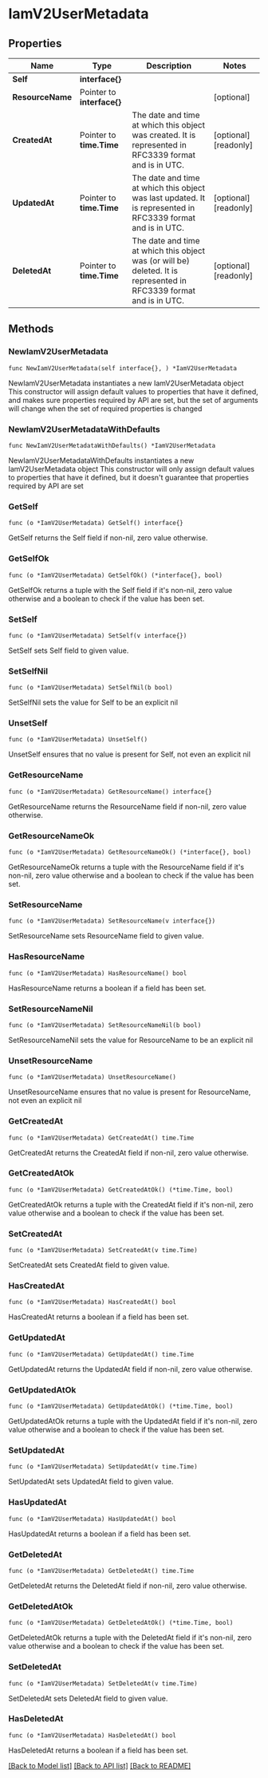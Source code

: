 # IamV2UserMetadata

## Properties

Name | Type | Description | Notes
------------ | ------------- | ------------- | -------------
**Self** | **interface{}** |  | 
**ResourceName** | Pointer to **interface{}** |  | [optional] 
**CreatedAt** | Pointer to **time.Time** | The date and time at which this object was created. It is represented in RFC3339 format and is in UTC. | [optional] [readonly] 
**UpdatedAt** | Pointer to **time.Time** | The date and time at which this object was last updated. It is represented in RFC3339 format and is in UTC. | [optional] [readonly] 
**DeletedAt** | Pointer to **time.Time** | The date and time at which this object was (or will be) deleted. It is represented in RFC3339 format and is in UTC. | [optional] [readonly] 

## Methods

### NewIamV2UserMetadata

`func NewIamV2UserMetadata(self interface{}, ) *IamV2UserMetadata`

NewIamV2UserMetadata instantiates a new IamV2UserMetadata object
This constructor will assign default values to properties that have it defined,
and makes sure properties required by API are set, but the set of arguments
will change when the set of required properties is changed

### NewIamV2UserMetadataWithDefaults

`func NewIamV2UserMetadataWithDefaults() *IamV2UserMetadata`

NewIamV2UserMetadataWithDefaults instantiates a new IamV2UserMetadata object
This constructor will only assign default values to properties that have it defined,
but it doesn't guarantee that properties required by API are set

### GetSelf

`func (o *IamV2UserMetadata) GetSelf() interface{}`

GetSelf returns the Self field if non-nil, zero value otherwise.

### GetSelfOk

`func (o *IamV2UserMetadata) GetSelfOk() (*interface{}, bool)`

GetSelfOk returns a tuple with the Self field if it's non-nil, zero value otherwise
and a boolean to check if the value has been set.

### SetSelf

`func (o *IamV2UserMetadata) SetSelf(v interface{})`

SetSelf sets Self field to given value.


### SetSelfNil

`func (o *IamV2UserMetadata) SetSelfNil(b bool)`

 SetSelfNil sets the value for Self to be an explicit nil

### UnsetSelf
`func (o *IamV2UserMetadata) UnsetSelf()`

UnsetSelf ensures that no value is present for Self, not even an explicit nil
### GetResourceName

`func (o *IamV2UserMetadata) GetResourceName() interface{}`

GetResourceName returns the ResourceName field if non-nil, zero value otherwise.

### GetResourceNameOk

`func (o *IamV2UserMetadata) GetResourceNameOk() (*interface{}, bool)`

GetResourceNameOk returns a tuple with the ResourceName field if it's non-nil, zero value otherwise
and a boolean to check if the value has been set.

### SetResourceName

`func (o *IamV2UserMetadata) SetResourceName(v interface{})`

SetResourceName sets ResourceName field to given value.

### HasResourceName

`func (o *IamV2UserMetadata) HasResourceName() bool`

HasResourceName returns a boolean if a field has been set.

### SetResourceNameNil

`func (o *IamV2UserMetadata) SetResourceNameNil(b bool)`

 SetResourceNameNil sets the value for ResourceName to be an explicit nil

### UnsetResourceName
`func (o *IamV2UserMetadata) UnsetResourceName()`

UnsetResourceName ensures that no value is present for ResourceName, not even an explicit nil
### GetCreatedAt

`func (o *IamV2UserMetadata) GetCreatedAt() time.Time`

GetCreatedAt returns the CreatedAt field if non-nil, zero value otherwise.

### GetCreatedAtOk

`func (o *IamV2UserMetadata) GetCreatedAtOk() (*time.Time, bool)`

GetCreatedAtOk returns a tuple with the CreatedAt field if it's non-nil, zero value otherwise
and a boolean to check if the value has been set.

### SetCreatedAt

`func (o *IamV2UserMetadata) SetCreatedAt(v time.Time)`

SetCreatedAt sets CreatedAt field to given value.

### HasCreatedAt

`func (o *IamV2UserMetadata) HasCreatedAt() bool`

HasCreatedAt returns a boolean if a field has been set.

### GetUpdatedAt

`func (o *IamV2UserMetadata) GetUpdatedAt() time.Time`

GetUpdatedAt returns the UpdatedAt field if non-nil, zero value otherwise.

### GetUpdatedAtOk

`func (o *IamV2UserMetadata) GetUpdatedAtOk() (*time.Time, bool)`

GetUpdatedAtOk returns a tuple with the UpdatedAt field if it's non-nil, zero value otherwise
and a boolean to check if the value has been set.

### SetUpdatedAt

`func (o *IamV2UserMetadata) SetUpdatedAt(v time.Time)`

SetUpdatedAt sets UpdatedAt field to given value.

### HasUpdatedAt

`func (o *IamV2UserMetadata) HasUpdatedAt() bool`

HasUpdatedAt returns a boolean if a field has been set.

### GetDeletedAt

`func (o *IamV2UserMetadata) GetDeletedAt() time.Time`

GetDeletedAt returns the DeletedAt field if non-nil, zero value otherwise.

### GetDeletedAtOk

`func (o *IamV2UserMetadata) GetDeletedAtOk() (*time.Time, bool)`

GetDeletedAtOk returns a tuple with the DeletedAt field if it's non-nil, zero value otherwise
and a boolean to check if the value has been set.

### SetDeletedAt

`func (o *IamV2UserMetadata) SetDeletedAt(v time.Time)`

SetDeletedAt sets DeletedAt field to given value.

### HasDeletedAt

`func (o *IamV2UserMetadata) HasDeletedAt() bool`

HasDeletedAt returns a boolean if a field has been set.


[[Back to Model list]](../README.md#documentation-for-models) [[Back to API list]](../README.md#documentation-for-api-endpoints) [[Back to README]](../README.md)


